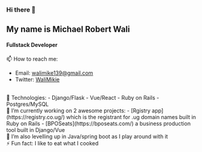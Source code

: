 ### Hi there 👋
## My name is Michael Robert Wali 
#### Fullstack Developer<br>
📫 How to reach me:
- Email: walimike139@gmail.com
- Twitter: [WaliMikie](https://twitter.com/WaliMikie)
<br>
💬 Technologies:
- Django/Flask
- Vue/React
- Ruby on Rails
- Postgres/MySQL
<br>
🔭 I’m currently working on 2 awesome projects:
- [Rgistry app](https://registry.co.ug/) which is the registrant for .ug domain names built in Ruby on Rails
- [BPOSeats](https://bposeats.com/) a business production tool built in Django/Vue
<br>
🌱 I’m also levelling up in Java/spring boot as I play around with it
<br>
⚡ Fun fact: I like to eat what I cooked

